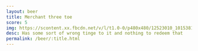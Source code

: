 ```yaml
---
layout: beer
title: Merchant three toe
score: 5
img: https://scontent.xx.fbcdn.net/v/l/t1.0-0/p480x480/12523010_10153811618698745_8674316170585442130_n.jpg?oh=e91e53da52c580f23e0485d0e5268ffb&oe=5883A3EE
desc: Has some sort of wrong tinge to it and nothing to redeem that
permalink: /beer/:title.html
---
```

